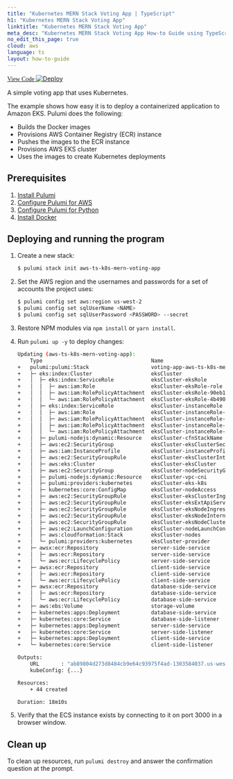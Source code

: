 ```yaml
---
title: "Kubernetes MERN Stack Voting App | TypeScript"
h1: "Kubernetes MERN Stack Voting App"
linktitle: "Kubernetes MERN Stack Voting App"
meta_desc: "Kubernetes MERN Stack Voting App How-to Guide using TypeScript"
no_edit_this_page: true
cloud: aws
language: ts
layout: how-to-guide
---
```


<!-- WARNING: this page was generated by a tool. Do not edit it by hand. -->
<!-- To change it, please see https://github.com/pulumi/docs/tree/master/tools/mktutorial. -->

<p class="mb-4 flex">
    <a class="flex flex-wrap items-center rounded-md text-lg text-white bg-blue-600 border-2 border-blue-600 px-2 mr-2 whitespace-no-wrap hover:text-white" style="height: 45px; font-family: 'Gilroy'; " href="https://github.com/pulumi/examples/tree/master/aws-ts-k8s-mern-voting-app" target="_blank">
        <span><i class="fab fa-github pr-2"></i> View Code</span>
    </a>
    <a href="https://app.pulumi.com/new?template=https://github.com/pulumi/examples/blob/master/aws-ts-k8s-mern-voting-app/README.md" target="_blank">
        <img src="https://get.pulumi.com/new/button.svg" alt="Deploy">
    </a>
</p>


A simple voting app that uses Kubernetes.

The example shows how easy it is to deploy a containerized application to Amazon EKS. Pulumi does the following:
- Builds the Docker images
- Provisions AWS Container Registry (ECR) instance
- Pushes the images to the ECR instance
- Provisions AWS EKS cluster
- Uses the images to create Kubernetes deployments

## Prerequisites

1. [Install Pulumi](https://www.pulumi.com/docs/get-started/install/)
1. [Configure Pulumi for AWS](https://www.pulumi.com/docs/intro/cloud-providers/aws/setup/)
1. [Configure Pulumi for Python](https://www.pulumi.com/docs/intro/languages/python/)
1. [Install Docker](https://docs.docker.com/engine/installation/)

## Deploying and running the program


1. Create a new stack:

    ```bash
    $ pulumi stack init aws-ts-k8s-mern-voting-app
    ```

1. Set the AWS region and the usernames and passwords for a set of accounts the project uses:

    ```bash
    $ pulumi config set aws:region us-west-2
    $ pulumi config set sqlUserName <NAME>
    $ pulumi config set sqlUserPassword <PASSWORD> --secret
    ```

1. Restore NPM modules via `npm install` or `yarn install`.

1. Run `pulumi up -y` to deploy changes:
    ```bash
    Updating (aws-ts-k8s-mern-voting-app):
        Type                                   Name                                          Status       Info
    +   pulumi:pulumi:Stack                    voting-app-aws-ts-k8s-mern-voting-app         created     
    +   ├─ eks:index:Cluster                   eksCluster                                    created     
    +   │  ├─ eks:index:ServiceRole            eksCluster-eksRole                            created     
    +   │  │  ├─ aws:iam:Role                  eksCluster-eksRole-role                       created     
    +   │  │  ├─ aws:iam:RolePolicyAttachment  eksCluster-eksRole-90eb1c99                   created     
    +   │  │  └─ aws:iam:RolePolicyAttachment  eksCluster-eksRole-4b490823                   created     
    +   │  ├─ eks:index:ServiceRole            eksCluster-instanceRole                       created     
    +   │  │  ├─ aws:iam:Role                  eksCluster-instanceRole-role                  created     
    +   │  │  ├─ aws:iam:RolePolicyAttachment  eksCluster-instanceRole-e1b295bd              created     
    +   │  │  ├─ aws:iam:RolePolicyAttachment  eksCluster-instanceRole-3eb088f2              created     
    +   │  │  └─ aws:iam:RolePolicyAttachment  eksCluster-instanceRole-03516f97              created     
    +   │  ├─ pulumi-nodejs:dynamic:Resource   eksCluster-cfnStackName                       created     
    +   │  ├─ aws:ec2:SecurityGroup            eksCluster-eksClusterSecurityGroup            created     
    +   │  ├─ aws:iam:InstanceProfile          eksCluster-instanceProfile                    created     
    +   │  ├─ aws:ec2:SecurityGroupRule        eksCluster-eksClusterInternetEgressRule       created     
    +   │  ├─ aws:eks:Cluster                  eksCluster-eksCluster                         created     
    +   │  ├─ aws:ec2:SecurityGroup            eksCluster-nodeSecurityGroup                  created     
    +   │  ├─ pulumi-nodejs:dynamic:Resource   eksCluster-vpc-cni                            created     
    +   │  ├─ pulumi:providers:kubernetes      eksCluster-eks-k8s                            created     
    +   │  ├─ kubernetes:core:ConfigMap        eksCluster-nodeAccess                         created     
    +   │  ├─ aws:ec2:SecurityGroupRule        eksCluster-eksClusterIngressRule              created     
    +   │  ├─ aws:ec2:SecurityGroupRule        eksCluster-eksExtApiServerClusterIngressRule  created     
    +   │  ├─ aws:ec2:SecurityGroupRule        eksCluster-eksNodeIngressRule                 created     
    +   │  ├─ aws:ec2:SecurityGroupRule        eksCluster-eksNodeInternetEgressRule          created     
    +   │  ├─ aws:ec2:SecurityGroupRule        eksCluster-eksNodeClusterIngressRule          created     
    +   │  ├─ aws:ec2:LaunchConfiguration      eksCluster-nodeLaunchConfiguration            created     
    +   │  ├─ aws:cloudformation:Stack         eksCluster-nodes                              created     
    +   │  └─ pulumi:providers:kubernetes      eksCluster-provider                           created     
    +   ├─ awsx:ecr:Repository                 server-side-service                           created     
    +   │  ├─ aws:ecr:Repository               server-side-service                           created     
    +   │  └─ aws:ecr:LifecyclePolicy          server-side-service                           created     
    +   ├─ awsx:ecr:Repository                 client-side-service                           created     
    +   │  ├─ aws:ecr:Repository               client-side-service                           created     
    +   │  └─ aws:ecr:LifecyclePolicy          client-side-service                           created     
    +   ├─ awsx:ecr:Repository                 database-side-service                         created     
    +   │  ├─ aws:ecr:Repository               database-side-service                         created     
    +   │  └─ aws:ecr:LifecyclePolicy          database-side-service                         created     
    +   ├─ aws:ebs:Volume                      storage-volume                                created     
    +   ├─ kubernetes:apps:Deployment          database-side-service                         created     
    +   ├─ kubernetes:core:Service             database-side-listener                        created     
    +   ├─ kubernetes:apps:Deployment          server-side-service                           created     
    +   ├─ kubernetes:core:Service             server-side-listener                          created     
    +   ├─ kubernetes:apps:Deployment          client-side-service                           created     
    +   └─ kubernetes:core:Service             client-side-listener                          created     

    Outputs:
        URL       : "ab89804d273d8484cb9e64c93975f4ad-1303584037.us-west-2.elb.amazonaws.com"
        kubeConfig: {...}

    Resources:
        + 44 created

    Duration: 18m10s
    ```

1.  Verify that the ECS instance exists by connecting to it on port 3000 in a browser window.

## Clean up

To clean up resources, run `pulumi destroy` and answer the confirmation question at the prompt.
